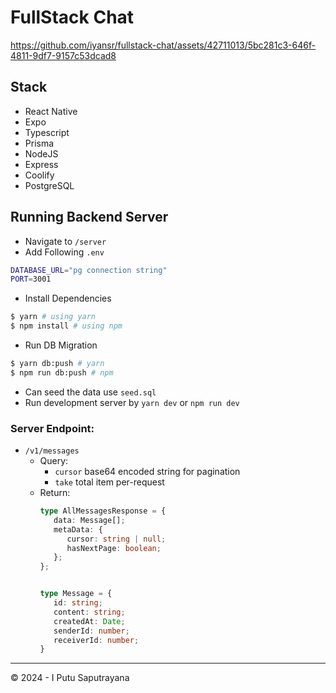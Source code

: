 # FullStack Chat


https://github.com/iyansr/fullstack-chat/assets/42711013/5bc281c3-646f-4811-9df7-9157c53dcad8


## Stack
- React Native
- Expo
- Typescript
- Prisma
- NodeJS
- Express
- Coolify
- PostgreSQL

## Running Backend Server

- Navigate to `/server`
- Add Following `.env`
  
```bash
DATABASE_URL="pg connection string"
PORT=3001
```
- Install Dependencies
  
```bash
$ yarn # using yarn 
$ npm install # using npm
```
- Run DB Migration
  
```bash
$ yarn db:push # yarn
$ npm run db:push # npm
```
- Can seed the data use `seed.sql`
- Run development server by `yarn dev` or `npm run dev`

### Server Endpoint:

- `/v1/messages`
  - Query:
    - `cursor` base64 encoded string for pagination
    - `take` total item per-request
  - Return:
      ```typescript
      type AllMessagesResponse = {
         data: Message[];
         metaData: {
            cursor: string | null;
            hasNextPage: boolean;
         };
      };

     
      type Message = {
         id: string;
         content: string;
         createdAt: Date;
         senderId: number;
         receiverId: number;
      }
      ```

---
©️ 2024 - I Putu Saputrayana
